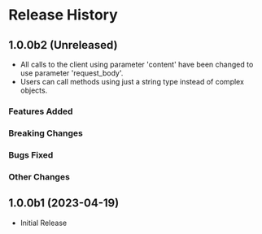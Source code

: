 # Release History

## 1.0.0b2 (Unreleased)
  
  - All calls to the client using parameter 'content' have been changed to use parameter 'request_body'.
  - Users can call methods using just a string type instead of complex objects.
  
### Features Added

### Breaking Changes

### Bugs Fixed

### Other Changes

## 1.0.0b1 (2023-04-19)

  - Initial Release
